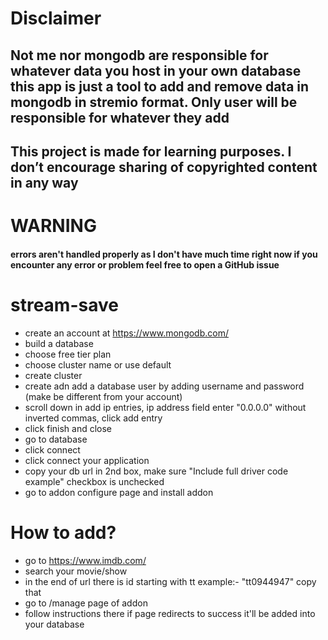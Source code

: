 # Disclaimer 
## Not me nor mongodb are responsible for whatever data you host in your own database this app is just a tool to add and remove data in mongodb in stremio format. Only user will be responsible for whatever they add
## This project is made for learning purposes. I don’t encourage sharing of copyrighted content in any way

# WARNING 
#### errors aren't handled properly as I don't have much time right now if you encounter any error or problem feel free to open a GitHub issue

# stream-save

- create an account at https://www.mongodb.com/
- build a database
- choose free tier plan
- choose cluster name or use default
- create cluster
- create adn add a database user by adding username and password (make be different from your account)
- scroll down in add ip entries, ip address field enter "0.0.0.0" without inverted commas, click add entry
- click finish and close
- go to database
- click connect
- click connect your application
- copy your db url in 2nd box, make sure "Include full driver code example" checkbox is unchecked
- go to addon configure page and install addon

# How to add?

- go to https://www.imdb.com/
- search your movie/show
- in the end of url there is id starting with tt example:- "tt0944947" copy that
- go to /manage page of addon
- follow instructions there if page redirects to success it'll be added into your database